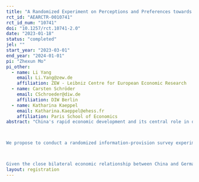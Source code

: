 ```yaml
---
title: "A Randomized Experiment on Perceptions and Preferences towards Chinese Foreign Investments in Germany"
rct_id: "AEARCTR-0010741"
rct_id_num: "10741"
doi: "10.1257/rct.10741-2.0"
date: "2023-01-18"
status: "completed"
jel: ""
start_year: "2023-03-01"
end_year: "2024-01-01"
pi: "Zhexun Mo"
pi_other:
  - name: Li Yang
    email: Li.Yang@zew.de
    affiliation: ZEW - Leibniz Centre for European Economic Research
  - name: Carsten Schröder
    email: CSchroeder@diw.de
    affiliation: DIW Berlin
  - name: Katharina Kaeppel
    email: Katharina.Kaeppel@ehess.fr
    affiliation: Paris School of Economics
abstract: "China's rapid economic development and its central role in driving globalization have significantly expanded its economic ties with the European Union (EU) over the past few decades. However, in recent years, geopolitical tensions have raised concerns within the EU about whether to further strengthen investment ties with China. This project focuses on a crucial aspect of these economic relations: Foreign Direct Investments (FDI) between China and Germany, one of China's largest investment partners within the EU.

We propose to conduct a randomized information-provision survey experiment to gauge the German public’s opinions on inward Chinese FDIs in Germany. This study will first investigate whether there are significant misperceptions among the German public regarding the actual figures and current status of Chinese FDIs in Germany. Secondly, we will examine the contrasting causal effects of negative and positive narratives about Chinese FDIs versus factual information of Chinese FDIs in Germany on shaping preferences towards these investments.

Given the close bilateral economic relationship between China and Germany, it is equally important to understand Chinese perceptions of German investments. Therefore, we will conduct an auxiliary survey experiment in China to measure the Chinese public's attitudes towards German FDIs in China. Given the relatively favorable portrayal of German investments in China, we aim to observe if there is a significant discrepancy in mutual perceptions of the economic benefits or threats posed by each other."
layout: registration
---
```


